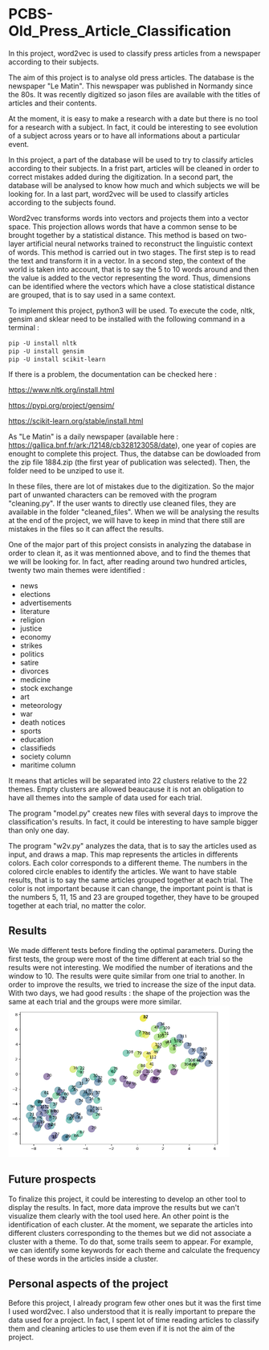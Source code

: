 # PCBS-Old_Press_Article_Classification
In this project, word2vec is used to classify press articles from a newspaper according to their subjects.

The aim of this project is to analyse old press articles. The database is the newspaper "Le Matin". This newspaper was published in Normandy since the 80s. It was recently digitized so jason files are available with the titles of articles and their contents. 

At the moment, it is easy to make a research with a date but there is no tool for a research with a subject. In fact, it could be interesting to see evolution of a subject across years or to have all informations about a particular event.

In this project, a part of the database will be used to try to classify articles according to their subjects. In a frist part, articles will be cleaned in order to correct mistakes added during the digitization. In a second part, the database will be analysed to know how much and which subjects we will be looking for. In a last part, word2vec will be used to classify articles according to the subjects found. 

Word2vec transforms words into vectors and projects them into a vector space. This projection allows words that have a common sense to be brought together by a statistical distance. This method is based on two-layer artificial neural networks trained to reconstruct the linguistic context of words. This method is carried out in two stages. The first step is to read the text and transform it in a vector. In a second step, the context of the world is taken into account, that is to say the 5 to 10 words around and then the value is added to the vector representing the word. Thus, dimensions can be identified where the vectors which have a close statistical distance are grouped, that is to say used in a same context.

To implement this project, python3 will be used. To execute the code, nltk, gensim and sklear need to be installed with the following command in a terminal :

```
pip -U install nltk
pip -U install gensim
pip -U install scikit-learn
```

If there is a problem, the documentation can be checked here :

https://www.nltk.org/install.html

https://pypi.org/project/gensim/

https://scikit-learn.org/stable/install.html

As "Le Matin" is a daily newspaper (available here : https://gallica.bnf.fr/ark:/12148/cb328123058/date), one year of copies are enought to complete this project. Thus, the databse can be dowloaded from the zip file 1884.zip (the first year of publication was selected). Then, the folder need to be unziped to use it.

In these files, there are lot of mistakes due to the digitization. So the major part of unwanted characters can be removed with the program "cleaning.py". If the user wants to directly use cleaned files, they are available in the folder "cleaned_files". When we will be analysing the results at the end of the project, we will have to keep in mind that there still are mistakes in the files so it can affect the results.

One of the major part of this project consists in analyzing the database in order to clean it, as it was mentionned above, and to find the themes that we will be looking for. In fact, after reading around two hundred articles, twenty two main themes were identified : 
- news
- elections
- advertisements
- literature
- religion
- justice
- economy
- strikes
- politics
- satire
- divorces
- medicine
- stock exchange
- art
- meteorology
- war
- death notices
- sports
- education
- classifieds
- society column
- maritime column

It means that articles will be separated into 22 clusters relative to the 22 themes. Empty clusters are allowed beaucause it is not an obligation to have all themes into the sample of data used for each trial. 

The program "model.py" creates new files with several days to improve the classification's results. In fact, it could be interesting to have sample bigger than only one day. 

The program "w2v.py" analyzes the data, that is to say the articles used as input, and draws a map. This map represents the articles in differents colors. Each color corresponds to a different theme. The numbers in the colored circle enables to identify the articles. We want to have stable results, that is to say the same articles grouped together at each trial. The color is not important because it can change, the important point is that is the numbers 5, 11, 15 and 23 are grouped together, they have to be grouped together at each trial, no matter the color. 

## Results
We made different tests before finding the optimal parameters. During the first tests, the group were most of the time different at each trial so the results were not interesting. We modified the number of iterations and the window to 10. The results were quite similar from one trial to another. In order to improve the results, we tried to increase the size of the input data. With two days, we had good results : the shape of the projection was the same at each trial and the groups were more similar.
![Example of results for a two days classification](https://github.com/marionsch/PCBS-Old_Press_Article_Classification/blob/master/Example_Results.png)

## Future prospects
To finalize this project, it could be interesting to develop an other tool to display the results. In fact, more data improve the results but we can't visualize them clearly with the tool used here. 
An other point is the identification of each cluster. At the moment, we separate the articles into different clusters corresponding to the themes but we did not associate a cluster with a theme. To do that, some trails seem to appear. For example, we can identify some keywords for each theme and calculate the frequency of these words in the articles inside a cluster. 

## Personal aspects of the project
Before this project, I already program few other ones but it was the first time I used word2vec. I also understood that it is really important to prepare the data used for a project. In fact, I spent lot of time reading articles to classify them and cleaning articles to use them even if it is not the aim of the project. 
